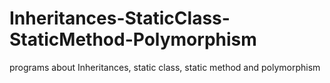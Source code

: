 # Inheritances-StaticClass-StaticMethod-Polymorphism
programs about Inheritances, static class, static method and  polymorphism
